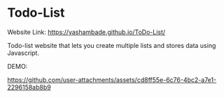 # Todo-List

Website Link: https://yashambade.github.io/ToDo-List/

Todo-list website that lets you create multiple lists and stores data using Javascript.


DEMO:

https://github.com/user-attachments/assets/cd8ff55e-6c76-4bc2-a7e1-2296158ab8b9

